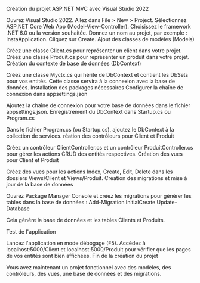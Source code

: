 Création du projet ASP.NET MVC avec Visual Studio 2022

Ouvrez Visual Studio 2022.
Allez dans File > New > Project.
Sélectionnez ASP.NET Core Web App (Model-View-Controller).
Choisissez le framework .NET 6.0 ou la version souhaitée.
Donnez un nom au projet, par exemple : InstaApplication.
Cliquez sur Create.
Ajout des classes de modèles (Models)

Créez une classe Client.cs pour représenter un client dans votre projet.
Créez une classe Produit.cs pour représenter un produit dans votre projet.
Création du contexte de base de données (DbContext)

Créez une classe Myctx.cs qui hérite de DbContext et contient les DbSets pour vos entités.
Cette classe servira à la connexion avec la base de données.
Installation des packages nécessaires
Configurer la chaîne de connexion dans appsettings.json

Ajoutez la chaîne de connexion pour votre base de données dans le fichier appsettings.json.
Enregistrement du DbContext dans Startup.cs ou Program.cs

Dans le fichier Program.cs (ou Startup.cs), ajoutez le DbContext à la collection de services.
réation des contrôleurs pour Client et Produit

Créez un contrôleur ClientController.cs et un contrôleur ProduitController.cs pour gérer les actions CRUD des entités respectives.
Création des vues pour Client et Produit

Créez des vues pour les actions Index, Create, Edit, Delete dans les dossiers Views/Client et Views/Produit.
Création des migrations et mise à jour de la base de données

Ouvrez Package Manager Console et créez les migrations pour générer les tables dans la base de données :
Add-Migration InitialCreate
Update-Database

Cela génère la base de données et les tables Clients et Produits.

Test de l'application

Lancez l'application en mode débogage (F5).
Accédez à localhost:5000/Client et localhost:5000/Produit pour vérifier que les pages de vos entités sont bien affichées.
Fin de la création du projet

Vous avez maintenant un projet fonctionnel avec des modèles, des contrôleurs, des vues, une base de données et des migrations.
